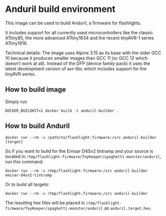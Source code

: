 # Anduril build environment

This image can be used to build Anduril, a firmware for flashlights.

It includes support for all currently used microcontrollers like the classic ATtiny85, the more advanced ATtiny1634 and the recent tinyAVR-1 series ATtiny1616.

Technical details: The image uses Alpine 3.15 as its base with the older GCC 10 because it produces smaller images than GCC 11 (or GCC 12 which doesn't work at all). Instead of the DFP (device family pack) it uses the latest development version of avr-libc which includes support for the tinyAVR series.

## How to build image

Simply run

```
DOCKER_BUILDKIT=1 docker build -t anduril-builder .
```

## How to build Anduril

```
docker run --rm -v /path/to/flashlight-firmware:/src anduril-builder [target]
```

So if you want to build for the Emisar D4Sv2 tintramp and your source is located in `/tmp/flashlight-firmware/ToyKeeper/spaghetti-monster/anduril`, run this command:

```
docker run --rm -v /tmp/flashlight-firmware:/src anduril-builder emisar-d4sv2-tintramp
```

Or to build all targets:

```
docker run --rm -v /tmp/flashlight-firmware:/src anduril-builder
```

The resulting hex files will be placed in `/tmp/flashlight-firmware/ToyKeeper/spaghetti-monster/anduril` as `anduril.target.hex`.
